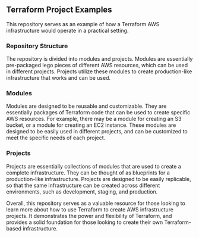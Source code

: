 ## Terraform Project Examples

This repository serves as an example of how a Terraform AWS infrastructure would operate in a practical setting.

### Repository Structure

The repository is divided into modules and projects. Modules are essentially pre-packaged lego pieces of different AWS resources, which can be used in different projects. Projects utilize these modules to create production-like infrastructure that works and can be used.

### Modules

Modules are designed to be reusable and customizable. They are essentially packages of Terraform code that can be used to create specific AWS resources. For example, there may be a module for creating an S3 bucket, or a module for creating an EC2 instance. These modules are designed to be easily used in different projects, and can be customized to meet the specific needs of each project.

### Projects

Projects are essentially collections of modules that are used to create a complete infrastructure. They can be thought of as blueprints for a production-like infrastructure. Projects are designed to be easily replicable, so that the same infrastructure can be created across different environments, such as development, staging, and production.

Overall, this repository serves as a valuable resource for those looking to learn more about how to use Terraform to create AWS infrastructure projects. It demonstrates the power and flexibility of Terraform, and provides a solid foundation for those looking to create their own Terraform-based infrastructure.
